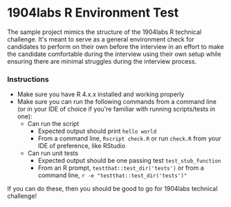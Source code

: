 # 1904labs R Environment Test

The sample project mimics the structure of the 1904labs R technical challenge.  It's meant to serve as a general environment check for candidates to perform on their own before the interview in an effort to make the candidate comfortable during the interview using their own setup while ensuring there are minimal struggles during the interview process.

### Instructions
- Make sure you have R 4.x.x installed and working properly
- Make sure you can run the following commands from a command line (or in your IDE of choice if you're familiar with running scripts/tests in one):
  - Can run the script
    - Expected output should print `hello world`
    - From a command line, `Rscript check.R` or run `check.R` from your IDE of preference, like RStudio
  - Can run unit tests
    - Expected output should be one passing test `test_stub_function`
    - From an R prompt, `testthat::test_dir('tests')` or from a command line, `r -e "testthat::test_dir('tests')"`

If you can do these, then you should be good to go for 1904labs technical challenge!